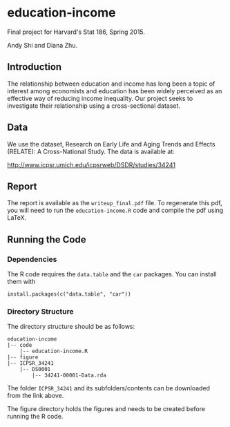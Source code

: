 # education-income
Final project for Harvard's Stat 186, Spring 2015.

Andy Shi and Diana Zhu.

## Introduction

The relationship between education and income has long been a topic of interest
among economists and education has been widely perceived as an effective way of
reducing income inequality. Our project seeks to investigate their relationship
using a cross-sectional dataset. 


## Data
We use the dataset, Research on Early Life and Aging Trends and Effects
(RELATE): A Cross-National Study. The data is available at:

http://www.icpsr.umich.edu/icpsrweb/DSDR/studies/34241


## Report

The report is available as the `writeup_final.pdf` file. To regenerate this pdf,
you will need to run the `education-income.R` code and compile the pdf using
LaTeX. 


## Running the Code

### Dependencies

The R code requires the `data.table` and the `car` packages. You can install
them with 

    install.packages(c("data.table", "car"))

### Directory Structure

The directory structure should be as follows:


    education-income
    |-- code
        |-- education-income.R
    |-- figure
    |-- ICPSR_34241
        |-- DS0001
            |-- 34241-00001-Data.rda

The folder `ICPSR_34241` and its subfolders/contents can be downloaded from the
link above. 

The figure directory holds the figures and needs to be created before running
the R code. 
